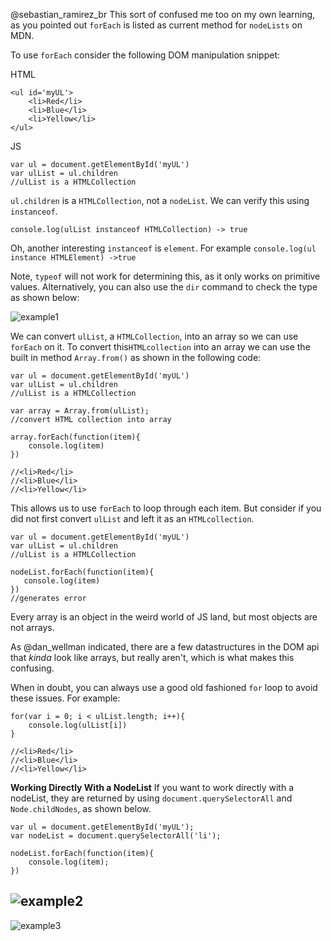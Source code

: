 @sebastian_ramirez_br  This sort of confused me too on my own learning, as you pointed out `forEach` is listed as current method for `nodeLists` on MDN.

To use `forEach` consider the following DOM manipulation snippet:

HTML
```
<ul id='myUL'>
	<li>Red</li>
	<li>Blue</li>
	<li>Yellow</li>
</ul>
```
JS
```
var ul = document.getElementById('myUL')
var ulList = ul.children
//ulList is a HTMLCollection
```
`ul.children` is a `HTMLCollection`, not a `nodeList`.  We can verify this using `instanceof`. 

```
console.log(ulList instanceof HTMLCollection) -> true
```
Oh, another interesting `instanceof` is `element`. For example `console.log(ul instance HTMLElement) ->true`

Note, `typeof` will not work for determining this, as it only works on primitive values. Alternatively, you can also use the `dir` command to check the type as shown below:

![example1](http://imgur.com/zxqg2L0.png)

We can convert `ulList`, a `HTMLCollection`, into an array so we can use `forEach` on it. To convert this`HTMLcollection` into an array we can use the built in method `Array.from()` as shown in the following code:

```
var ul = document.getElementById('myUL')
var ulList = ul.children
//ulList is a HTMLCollection

var array = Array.from(ulList);
//convert HTML collection into array

array.forEach(function(item){
	console.log(item)
})

//<li>Red</li>
//<li>Blue</li>
//<li>Yellow</li>
```

This allows us to use `forEach` to loop through each item. But consider if you did not first convert `ulList` and left it as an `HTMLcollection`. 

```
var ul = document.getElementById('myUL')
var ulList = ul.children
//ulList is a HTMLCollection

nodeList.forEach(function(item){
   console.log(item)
})
//generates error
```
Every array is an object in the weird world of JS land, but most objects are not arrays.

As @dan_wellman  indicated, there are a few datastructures in the DOM api that *kinda* look like arrays, but really aren't, which is what makes this confusing.

When in doubt, you can always use a good old fashioned `for` loop to avoid these issues. For example:
```
for(var i = 0; i < ulList.length; i++){
	console.log(ulList[i])
}

//<li>Red</li>
//<li>Blue</li>
//<li>Yellow</li>

```

**Working Directly With a NodeList**
If you want to work directly with a nodeList, they are returned by using `document.querySelectorAll` and `Node.childNodes`, as shown below.

```
var ul = document.getElementById('myUL');
var nodeList = document.querySelectorAll('li');

nodeList.forEach(function(item){
	console.log(item);
})
```
![example2](http://imgur.com/QygMJ29.png)
----

![example3](http://imgur.com/Imo1oTy.png)
